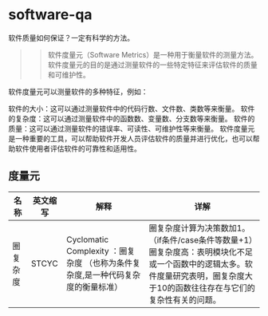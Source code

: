 # software-qa
软件质量如何保证？一定有科学的方法。

>> 软件度量元（Software Metrics）是一种用于衡量软件的测量方法。软件度量元的目的是通过测量软件的一些特定特征来评估软件的质量和可维护性。

软件度量元可以测量软件的多种特征，例如：

软件的大小：这可以通过测量软件中的代码行数、文件数、类数等来衡量。
软件的复杂度：这可以通过测量软件中的函数数、变量数、分支数等来衡量。
软件的质量：这可以通过测量软件的错误率、可读性、可维护性等来衡量。
软件度量元是一种重要的工具，可以帮助软件开发人员评估软件的质量并进行优化，也可以帮助软件使用者评估软件的可靠性和适用性。

## 度量元

|名称|英文缩写|解释|详解|
|--|--|--|--|
|圈复杂度|STCYC|Cyclomatic Complexity ：圈复杂度 （也称为条件复杂度,是一种代码复杂度的衡量标准）|圈复杂度计算为决策数加1。（if条件/case条件等数量+1）圈复杂度高：表明模块化不足或一个函数中的逻辑太多。软件度量研究表明，圈复杂度大于10的函数往往存在与它们的复杂性有关的问题。|
